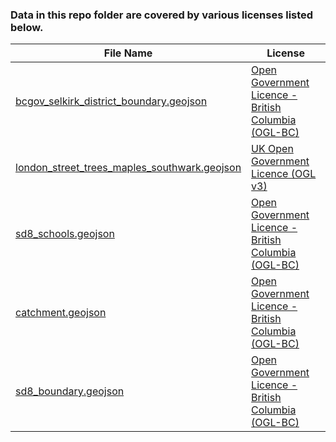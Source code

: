 ### Data in this repo folder are covered by various licenses listed below.

File Name | License
------------ | -------------
[bcgov_selkirk_district_boundary.geojson](https://github.com/danagerous/geojson-library/blob/master/data/bcgov_selkirk_district_boundary.geojson) | [Open Government Licence - British Columbia (OGL-BC)](https://www2.gov.bc.ca/gov/content/data/open-data/open-government-licence-bc)
[london_street_trees_maples_southwark.geojson](https://github.com/danagerous/geojson-library/blob/master/data/london_street_trees_maples_southwark.geojson) | [UK Open Government Licence (OGL v3)](http://www.nationalarchives.gov.uk/doc/open-government-licence/version/3/)
[sd8_schools.geojson](https://github.com/danagerous/geojson-library/blob/master/data/sd8_schools.geojson) | [Open Government Licence - British Columbia (OGL-BC)](https://www2.gov.bc.ca/gov/content/data/open-data/open-government-licence-bc)
[catchment.geojson](https://github.com/danagerous/geojson-library/blob/master/data/catchment.geojson) | [Open Government Licence - British Columbia (OGL-BC)](https://www2.gov.bc.ca/gov/content/data/open-data/open-government-licence-bc)
[sd8_boundary.geojson](https://github.com/danagerous/geojson-library/blob/master/data/sd8_boundary.geojson) | [Open Government Licence - British Columbia (OGL-BC)](https://www2.gov.bc.ca/gov/content/data/open-data/open-government-licence-bc)
